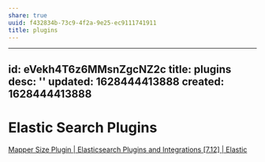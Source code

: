 ```yaml
---
share: true
uuid: f432834b-73c9-4f2a-9e25-ec9111741911
title: plugins
---
```

---
id: eVekh4T6z6MMsnZgcNZ2c
title: plugins
desc: ''
updated: 1628444413888
created: 1628444413888
---
# Elastic Search Plugins
[Mapper Size Plugin | Elasticsearch Plugins and Integrations \[7.12\] | Elastic](https://www.elastic.co/guide/en/elasticsearch/plugins/current/mapper-size.html)